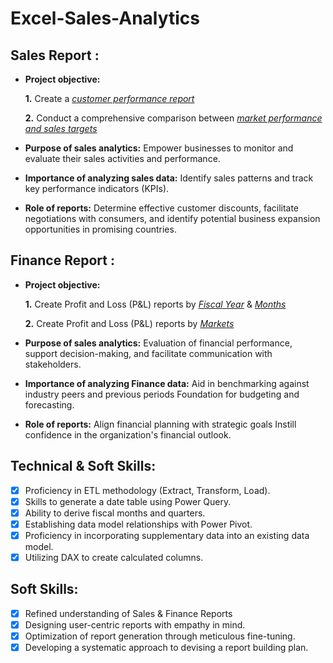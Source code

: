 # Excel-Sales-Analytics
## Sales Report :


- **Project objective:** 

    **1.** Create a _[customer performance report]([https://github.com/akhild17/Excel-Sales-Analytics/blob/main/Customer%20Performance%20Report.pdf](https://github.com/desh-akhil156/Excel_sales_analytics/blob/main/Customer%20Performance%20Report.pdf))_ 

    **2.** Conduct a comprehensive comparison between _[market performance and sales targets]([https://github.com/akhild17/Excel-Sales-Analytics/blob/main/Market%20Performance%20vs%20Target%20Report.pdf](https://github.com/desh-akhil156/Excel_sales_analytics/blob/main/Market%20Performance%20vs%20Target%20Report.pdf))_

- **Purpose of sales analytics:** Empower businesses to monitor and evaluate their sales activities and performance.

- **Importance of analyzing sales data:** Identify sales patterns and track key performance indicators (KPIs).

- **Role of reports:** Determine effective customer discounts, facilitate negotiations with consumers, and identify potential business expansion opportunities in promising countries.


## Finance Report :

- **Project objective:** 

    **1.** Create Profit and Loss (P&L) reports by _[Fiscal Year]([https://github.com/akhild17/Excel-Sales-Analytics/blob/main/P%26L%20Statement%20by%20Fiscal%20Year.pdf](https://github.com/desh-akhil156/Excel_sales_analytics/blob/main/P%26L%20Statement%20by%20Fiscal%20Year.pdf))_ & _[Months]([https://github.com/akhild17/Excel-Sales-Analytics/blob/main/P%26L%20Statement%20by%20Months.pdf](https://github.com/desh-akhil156/Excel_sales_analytics/blob/main/P%26L%20Statement%20by%20Months.pdf))_ 

   **2.** Create Profit and Loss (P&L) reports by _[Markets]([https://github.com/akhild17/Excel-Sales-Analytics/blob/main/P%26L%20Statement%20by%20Markets.pdf](https://github.com/desh-akhil156/Excel_sales_analytics/blob/main/P%26L%20Statement%20by%20Markets.pdf))_

- **Purpose of sales analytics:** Evaluation of financial performance, support decision-making, and facilitate communication with stakeholders.

- **Importance of analyzing Finance data:** Aid in benchmarking against industry peers and previous periods Foundation for budgeting and forecasting.

- **Role of reports:** Align financial planning with strategic goals Instill confidence in the organization's financial outlook.


## Technical & Soft Skills:
- [x]	Proficiency in ETL methodology (Extract, Transform, Load).
- [x]	Skills to generate a date table using Power Query.
- [x]	Ability to derive fiscal months and quarters.
- [x]	Establishing data model relationships with Power Pivot.
- [x]	Proficiency in incorporating supplementary data into an existing data model.
- [x]	Utilizing DAX to create calculated columns.

## Soft Skills:
- [x]	Refined understanding of Sales & Finance Reports
- [x]	Designing user-centric reports with empathy in mind.
- [x]	Optimization of report generation through meticulous fine-tuning.
- [x]	Developing a systematic approach to devising a report building plan.
